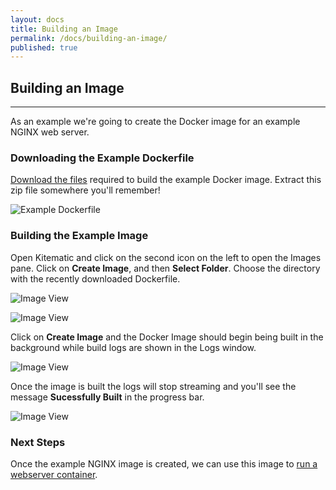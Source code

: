 ```yaml
---
layout: docs
title: Building an Image
permalink: /docs/building-an-image/
published: true
---
```


## Building an Image

---
As an example we're going to create the Docker image for an example NGINX web server.

### Downloading the Example Dockerfile

[Download the files](https://github.com/kitematic/example/archive/master.zip) required to build the example Docker image. Extract this zip file somewhere you'll remember!

![Example Dockerfile](/img/building-an-image/files.png)

### Building the Example Image

Open Kitematic and click on the second icon on the left to open the Images pane. Click on **Create Image**, and then **Select Folder**. Choose the directory with the recently downloaded Dockerfile.

![Image View](/img/building-an-image/empty-images.png)

![Image View](/img/building-an-image/select-directory.png)

Click on **Create Image** and the Docker Image should begin being built in the background while build logs are shown in the Logs window.

![Image View](/img/building-an-image/image-build.png)

Once the image is built the logs will stop streaming and you'll see the message **Sucessfully Built** in the progress bar.

![Image View](/img/building-an-image/image-finished.png)

### Next Steps

Once the example NGINX image is created, we can use this image to [run a webserver container](/docs/creating-a-container).
